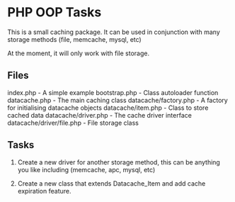 PHP OOP Tasks
=============

This is a small caching package. It can be used in conjunction with many storage methods (file, memcache, mysql, etc)

At the moment, it will only work with file storage. 

Files
-----

index.php                   - A simple example
bootstrap.php               - Class autoloader function
datacache.php               - The main caching class
datacache/factory.php       - A factory for initialising datacache objects
datacache/item.php          - Class to store cached data
datacache/driver.php        - The cache driver interface
datacache/driver/file.php   - File storage class

Tasks
-----

1. Create a new driver for another storage method, this can be anything you like including (memcache, apc, mysql, etc)

2. Create a new class that extends Datacache_Item and add cache expiration feature.